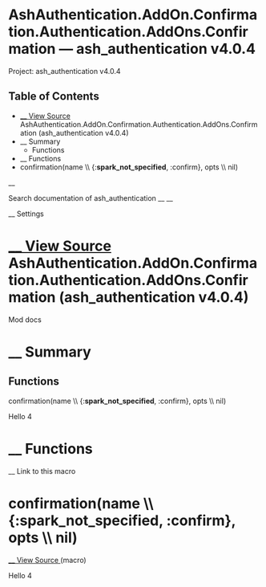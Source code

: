 # AshAuthentication.AddOn.Confirmation.Authentication.AddOns.Confirmation — ash_authentication v4.0.4

Project: ash_authentication v4.0.4

## Table of Contents

- [ __ View Source ](external_link) AshAuthentication.AddOn.Confirmation.Authentication.AddOns.Confirmation (ash_authentication v4.0.4)
- __ Summary
  - Functions
- __ Functions
- confirmation(name \\\ {:__spark_not_specified__, :confirm}, opts \\\ nil)

__

Search documentation of ash_authentication __ __

__ Settings

#  [ __ View Source ](external_link) AshAuthentication.AddOn.Confirmation.Authentication.AddOns.Confirmation (ash_authentication v4.0.4)

Mod docs

#  __ Summary

##  Functions

confirmation(name \\\ {:__spark_not_specified__, :confirm}, opts \\\ nil)

Hello 4

#  __ Functions

__ Link to this macro

# confirmation(name \\\ {:__spark_not_specified__, :confirm}, opts \\\ nil)

[ __ View Source ](external_link) (macro)

Hello 4
